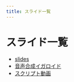 ```yaml
---
title: スライド一覧
---
```


# スライド一覧

- [slides](/slidev/slides)
- [音声合成イガロイド](/slidev/20230716_ai_voice)
- [スクリプト動画](/slidev/20230717_script_doga)

